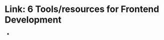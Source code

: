 # Link: 6 Tools/resources for Frontend Development
- [1]: https://medium.com/@rhythmusbyte/frontend-development-resources-633188cecf22